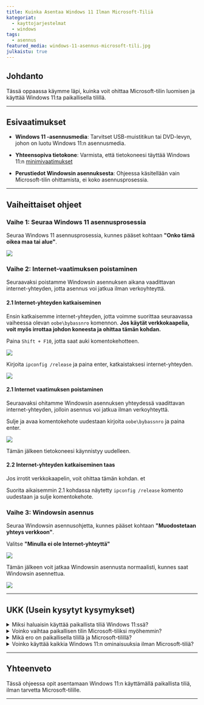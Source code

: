 ```yaml
---
title: Kuinka Asentaa Windows 11 Ilman Microsoft-Tiliä
kategoriat:
  - kayttojarjestelmat
  - windows
tags:
  - asennus
featured_media: windows-11-asennus-microsoft-tili.jpg
julkaistu: true
---
```

## Johdanto

Tässä oppaassa käymme läpi, kuinka voit ohittaa Microsoft-tilin luomisen ja käyttää Windows 11:ta paikallisella tilillä. 

---

## Esivaatimukset

-  **Windows 11 -asennusmedia**: Tarvitset USB-muistitikun tai DVD-levyn, johon on luotu Windows 11:n asennusmedia.

- **Yhteensopiva tietokone**: Varmista, että tietokoneesi täyttää Windows 11:n [minimivaatimukset](https://www.microsoft.com/fi-fi/windows/windows-11-specifications?r=1)

- **Perustiedot Windowsin asennuksesta**: Ohjeessa käsitellään vain Microsoft-tilin ohittamista, ei koko asennusprosessia.

  

---

  
## Vaiheittaiset ohjeet

  

### Vaihe 1: Seuraa Windows 11 asennusprosessia

Seuraa Windows 11 asennusprosessia, kunnes pääset kohtaan **"Onko tämä oikea maa tai alue"**.

  ![](Pasted%20image%2020250413115433.png)



### Vaihe 2: Internet-vaatimuksen poistaminen

Seuraavaksi poistamme Windowsin asennuksen aikana vaadittavan internet-yhteyden, jotta asennus voi jatkua ilman verkoyhteyttä.

#### 2.1 Internet-yhteyden katkaiseminen

  Ensin katkaisemme internet-yhteyden, jotta voimme suorittaa seuraavassa vaiheessa olevan `oobe\bybassnro` komennon. **Jos käytät verkkokaapelia, voit myös irrottaa johdon koneesta ja ohittaa tämän kohdan.**
  

Paina `Shift + F10`, jotta saat auki komentokehotteen.

![](Pasted%20image%2020250413121104.png)


Kirjoita `ipconfig /release` ja paina enter, katkaistaksesi internet-yhteyden.

![](Pasted%20image%2020250413125912.png)

#### 2.1 Internet vaatimuksen poistaminen

Seuraavaksi ohitamme Windowsin asennuksen yhteydessä vaadittavan internet-yhteyden, jolloin asennus voi jatkua ilman verkoyhteyttä.

Sulje ja avaa komentokehote uudestaan kirjoita `oobe\bybassnro` ja paina enter.

![](Pasted%20image%2020250413130009.png)

Tämän jälkeen tietokoneesi käynnistyy uudelleen.

#### 2.2 Internet-yhteyden katkaiseminen taas
Jos irrotit verkkokaapelin, voit ohittaa tämän kohdan. et

Suorita aikaisemmin 2.1 kohdassa näytetty `ipconfig /release` komento uudestaan ja sulje komentokehote.

### Vaihe 3: Windowsin asennus

Seuraa Windowsin asennusohjetta, kunnes pääset kohtaan **"Muodostetaan yhteys verkkoon"**.

Valitse **"Minulla ei ole Internet-yhteyttä"**

![](win11-muodostetaan-verkkoyhteys.png)

Tämän jälkeen voit jatkaa Windowsin asennusta normaalisti, kunnes saat Windowsin asennettua.

![](Pasted%20image%2020250413131530.png)

---

## UKK (Usein kysytyt kysymykset)

<details> <summary>Miksi haluaisin käyttää paikallista tiliä Windows 11:ssä?</summary> Paikallisen tilin käyttö Windows 11:ssä voi tarjota enemmän yksityisyyttä ja hallintaa, koska se ei vaadi yhteyksiä Microsoftin pilvipalveluihin. Se voi myös olla hyödyllinen, jos et halua synkronoida tietojasi Microsoft-tilin kautta tai jos käytät laitetta ilman internetyhteyttä.</details> <details> <summary>Voinko vaihtaa paikallisen tilin Microsoft-tiliksi myöhemmin?</summary> Kyllä, voit myöhemmin lisätä Microsoft-tilin ja siirtyä käyttämään sitä paikallisen tilin sijaan. </details>
<details>
  <summary>Mikä ero on paikallisella tilillä ja Microsoft-tilillä?</summary>
  Paikallinen tili on sidottu vain yhteen laitteeseen ja sen tiedot tallennetaan vain kyseiselle laitteelle, kun taas Microsoft-tili on pilvipohjainen ja mahdollistaa asetusten, tiedostojen ja sovellusten synkronoinnin eri laitteiden välillä sekä pääsyn Microsoftin palveluihin, kuten OneDriveen ja Officeen.
</details>
<details> <summary>Voinko käyttää kaikkia Windows 11:n ominaisuuksia ilman Microsoft-tiliä?</summary>Useimmat perusominaisuudet toimivat ilman Microsoft-tiliä, mutta tietyt toiminnot, kuten OneDrive ja Microsoft Store, vaativat Microsoft-tilin. </details>

  

---

  

## Yhteenveto

Tässä ohjeessa opit asentamaan Windows 11:n käyttämällä paikallista tiliä, ilman tarvetta Microsoft-tilille.

---
